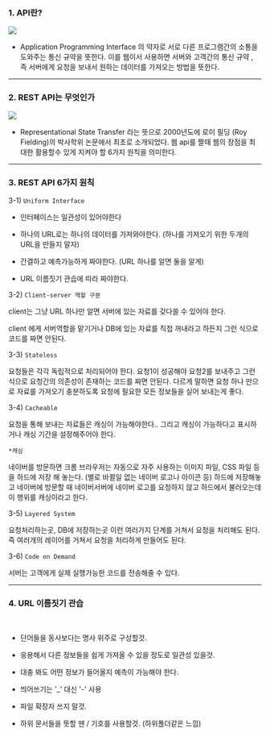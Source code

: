 ### 1. API란?
<image src="https://blog.kakaocdn.net/dn/LSsUR/btqJMw21syp/bo1vHeeHuuJ9tM765Xgmd1/img.png">

- Application Programming Interface 의 약자로 서로 다른 프로그램간의 소통을 도와주는 통신 규약을 뜻한다. 이를 웹이서 사용하면 서버와 고객간의 통신 규약 , 즉 서버에게 요청을 보내서 원하는 데이터를 가져오는 방법을 뜻한다. 


<hr/>

### 2. REST API는 무엇인가
<image src="https://image.toast.com/aaaadh/alpha/2016/techblog/uADF8uB9BC1.png">


- Representational State Transfer 라는 뜻으로 2000년도에 로이 필딩 (Roy Fielding)의 박사학위 논문에서 최초로 소개되었다. 웹 api를 짤때 웹의 장점을 최대한 활용할수 있게 지켜야 할 6가지 원칙을 의미한다.

<hr/>

### 3. REST API 6가지 원칙
3-1) `Uniform Interface`

- 인터페이스는 일관성이 있어야한다

- 하나의 URL로는 하나의 데이터를 가져와야한다. (하나를 가져오기 위한 두개의 URL을 만들지 말자)

- 간결하고 예측가능하게 짜야한다. (URL 하나를 알면 둘을 알게)

- URL 이름짓기 관습에 따라 짜야한다.

3-2) `Client-server 역할 구분`

client는  그냥 URL 하나만 알면 서버에 있는 자료를 갖다쓸 수 있어야 한다.

client 에게 서버역할을 맡기거나 DB에 있는 자료를 직접 꺼내라고 하든지 그런 식으로 코드를 짜면 안된다. 

3-3) `Stateless`

요청들은 각각 독립적으로 처리되어야 한다. 요청1이 성공해야 요청2를 보내주고 그런 식으로 요청간의 의존성이 존재하는 코드를 짜면 안된다. 다르게 말하면 요청 하나 만으로 자료를 가져오기 충분하도록 요청에 필요한 모든 정보들을 실어 보내는게 좋다. 

 

3-4) `Cacheable`

요청을 통해 보내는 자료들은 캐싱이 가능해야한다.. 그리고 캐싱이 가능하다고 표시하거나 캐싱 기간을 설정해주어야 한다.

 

`*캐싱`

네이버를 방문하면 크롬 브라우저는 자동으로 자주 사용하는 이미지 파일, CSS 파일 등을 하드에 저장 해 놓는다. (별로 바뀔일 없는 네이버 로고나 아이콘 등) 하드에 저장해놓고 네이버에 방문할 때 네이버서버에 네이버 로고를 요청하지 않고 하드에서 불러오는데 이 행위를 캐싱이라고 한다. 

 

3-5) `Layered System`

요청처리하는곳, DB에 저장하는곳 이런 여러가지 단계를 거쳐서 요청을 처리해도 된다. 즉 여러개의 레이어를 거쳐서 요청을 처리하게 만들어도 된다.



 

3-6) `Code on Demand`

서버는 고객에게 실제 실행가능한 코드를 전송해줄 수 있다. 

<hr/>

### 4. URL 이름짓기 관습

<br/>

- 단어들을 동사보다는 명사 위주로 구성할것.

- 응용해서 다른 정보들을 쉽게 가져올 수 있을 정도로 일관성 있을것.

- 대충 봐도 어떤 정보가 들어올지 예측이 가능해야 한다. 

- 띄어쓰기는 '_' 대신 '-' 사용

- 파일 확장자 쓰지 말것.

- 하위 문서들을 뜻할 땐 / 기호를 사용할것. (하위폴더같은 느낌)
